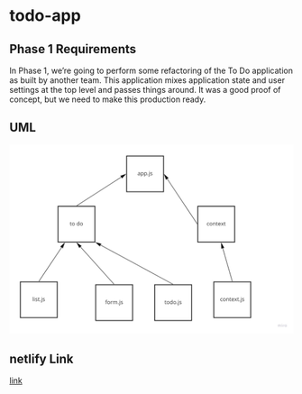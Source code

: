 # todo-app

## Phase 1 Requirements
In Phase 1, we’re going to perform some refactoring of the To Do application as built by another team. This application mixes application state and user settings at the top level and passes things around. It was a good proof of concept, but we need to make this production ready.

## UML
![uml](./img/UML31.jpg)

## netlify Link
[link](https://ornate-bavarois-3f5267.netlify.app/)